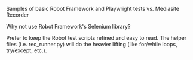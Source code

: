Samples of basic Robot Framework and Playwright tests vs. Mediasite Recorder

Why not use Robot Framework's Selenium library?

Prefer to keep the Robot test scripts refined and easy to read.  The helper files (i.e. rec_runner.py) will do the heavier lifting (like for/while loops, try/except, etc.).
